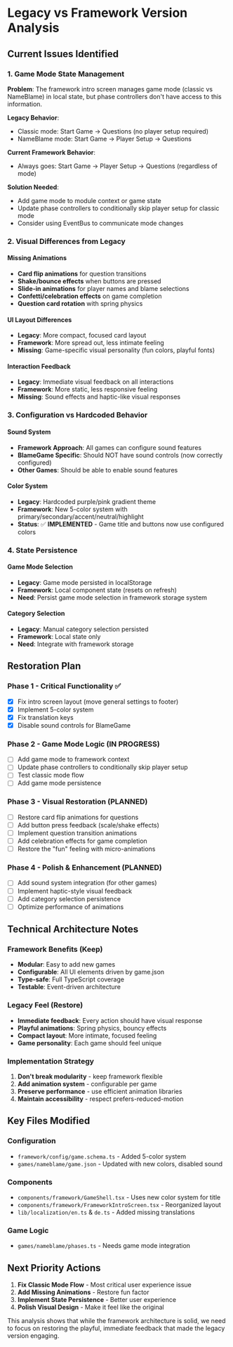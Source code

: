 # Legacy vs Framework Version Analysis

## Current Issues Identified

### 1. **Game Mode State Management**
**Problem**: The framework intro screen manages game mode (classic vs NameBlame) in local state, but phase controllers don't have access to this information.

**Legacy Behavior**: 
- Classic mode: Start Game → Questions (no player setup required)
- NameBlame mode: Start Game → Player Setup → Questions

**Current Framework Behavior**: 
- Always goes: Start Game → Player Setup → Questions (regardless of mode)

**Solution Needed**: 
- Add game mode to module context or game state
- Update phase controllers to conditionally skip player setup for classic mode
- Consider using EventBus to communicate mode changes

### 2. **Visual Differences from Legacy**

#### Missing Animations
- **Card flip animations** for question transitions
- **Shake/bounce effects** when buttons are pressed  
- **Slide-in animations** for player names and blame selections
- **Confetti/celebration effects** on game completion
- **Question card rotation** with spring physics

#### UI Layout Differences
- **Legacy**: More compact, focused card layout
- **Framework**: More spread out, less intimate feeling
- **Missing**: Game-specific visual personality (fun colors, playful fonts)

#### Interaction Feedback
- **Legacy**: Immediate visual feedback on all interactions
- **Framework**: More static, less responsive feeling
- **Missing**: Sound effects and haptic-like visual responses

### 3. **Configuration vs Hardcoded Behavior**

#### Sound System
- **Framework Approach**: All games can configure sound features
- **BlameGame Specific**: Should NOT have sound controls (now correctly configured)
- **Other Games**: Should be able to enable sound features

#### Color System
- **Legacy**: Hardcoded purple/pink gradient theme
- **Framework**: New 5-color system with primary/secondary/accent/neutral/highlight
- **Status**: ✅ **IMPLEMENTED** - Game title and buttons now use configured colors

### 4. **State Persistence**

#### Game Mode Selection
- **Legacy**: Game mode persisted in localStorage
- **Framework**: Local component state (resets on refresh)
- **Need**: Persist game mode selection in framework storage system

#### Category Selection
- **Legacy**: Manual category selection persisted
- **Framework**: Local state only
- **Need**: Integrate with framework storage

## Restoration Plan

### Phase 1 - Critical Functionality ✅ 
- [x] Fix intro screen layout (move general settings to footer)
- [x] Implement 5-color system
- [x] Fix translation keys
- [x] Disable sound controls for BlameGame

### Phase 2 - Game Mode Logic (IN PROGRESS)
- [ ] Add game mode to framework context
- [ ] Update phase controllers to conditionally skip player setup
- [ ] Test classic mode flow
- [ ] Add game mode persistence

### Phase 3 - Visual Restoration (PLANNED)
- [ ] Restore card flip animations for questions
- [ ] Add button press feedback (scale/shake effects)
- [ ] Implement question transition animations
- [ ] Add celebration effects for game completion
- [ ] Restore the "fun" feeling with micro-animations

### Phase 4 - Polish & Enhancement (PLANNED)
- [ ] Add sound system integration (for other games)
- [ ] Implement haptic-style visual feedback
- [ ] Add category selection persistence
- [ ] Optimize performance of animations

## Technical Architecture Notes

### Framework Benefits (Keep)
- **Modular**: Easy to add new games
- **Configurable**: All UI elements driven by game.json
- **Type-safe**: Full TypeScript coverage
- **Testable**: Event-driven architecture

### Legacy Feel (Restore)
- **Immediate feedback**: Every action should have visual response
- **Playful animations**: Spring physics, bouncy effects
- **Compact layout**: More intimate, focused feeling
- **Game personality**: Each game should feel unique

### Implementation Strategy
1. **Don't break modularity** - keep framework flexible
2. **Add animation system** - configurable per game
3. **Preserve performance** - use efficient animation libraries
4. **Maintain accessibility** - respect prefers-reduced-motion

## Key Files Modified

### Configuration
- `framework/config/game.schema.ts` - Added 5-color system
- `games/nameblame/game.json` - Updated with new colors, disabled sound

### Components  
- `components/framework/GameShell.tsx` - Uses new color system for title
- `components/framework/FrameworkIntroScreen.tsx` - Reorganized layout
- `lib/localization/en.ts` & `de.ts` - Added missing translations

### Game Logic
- `games/nameblame/phases.ts` - Needs game mode integration

## Next Priority Actions

1. **Fix Classic Mode Flow** - Most critical user experience issue
2. **Add Missing Animations** - Restore fun factor  
3. **Implement State Persistence** - Better user experience
4. **Polish Visual Design** - Make it feel like the original

This analysis shows that while the framework architecture is solid, we need to focus on restoring the playful, immediate feedback that made the legacy version engaging.